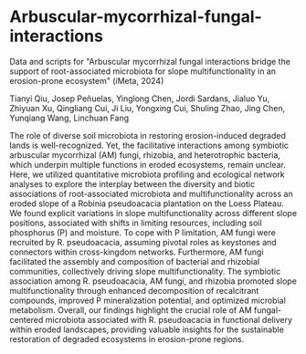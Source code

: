# Arbuscular-mycorrhizal-fungal-interactions
Data and scripts for "Arbuscular mycorrhizal fungal interactions bridge the support of root-associated microbiota for slope multifunctionality in an erosion-prone ecosystem" (iMeta, 2024)

Tianyi Qiu, Josep Peñuelas, Yinglong Chen, Jordi Sardans, Jialuo Yu, Zhiyuan Xu, Qingliang Cui, Ji Liu, Yongxing Cui, Shuling Zhao, Jing Chen, Yunqiang Wang, Linchuan Fang

The role of diverse soil microbiota in restoring erosion-induced degraded lands is well-recognized. Yet, the facilitative interactions among symbiotic arbuscular mycorrhizal (AM) fungi, rhizobia, and heterotrophic bacteria, which underpin multiple functions in eroded ecosystems, remain unclear. Here, we utilized quantitative microbiota profiling and ecological network analyses to explore the interplay between the diversity and biotic associations of root-associated microbiota and multifunctionality across an eroded slope of a Robinia pseudoacacia plantation on the Loess Plateau. We found explicit variations in slope multifunctionality across different slope positions, associated with shifts in limiting resources, including soil phosphorus (P) and moisture. To cope with P limitation, AM fungi were recruited by R. pseudoacacia, assuming pivotal roles as keystones and connectors within cross-kingdom networks. Furthermore, AM fungi facilitated the assembly and composition of bacterial and rhizobial communities, collectively driving slope multifunctionality. The symbiotic association among R. pseudoacacia, AM fungi, and rhizobia promoted slope multifunctionality through enhanced decomposition of recalcitrant compounds, improved P mineralization potential, and optimized microbial metabolism. Overall, our findings highlight the crucial role of AM fungal-centered microbiota associated with R. pseudoacacia in functional delivery within eroded landscapes, providing valuable insights for the sustainable restoration of degraded ecosystems in erosion-prone regions.
